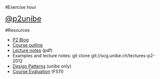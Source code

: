 #Exercise hour

<span style="font-size:x-large;">[@p2unibe](http://twitter.com/p2unibe)

#Resources

- [P2 Blog](http://p2unibe.tumblr.com)
- [Course outline](%base_url%/teaching/p2/outline)
- [Lecture notes](%assets_url%/download/lectures/p2-2012/) (pdf)
- Examples and lecture notes: git clone git://scg.unibe.ch/lectures-p2-2012
- [Design Patterns](http://scgresources.unibe.ch/~scg/Literature/Books/GOF/contfso.htm) (unibe only)
- [Course Evaluation](%assets_url%/download/evaluations/FS11-11_S6070_Programmierung_2.pdf) (FS11)

